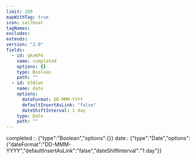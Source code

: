 ```yaml
---
limit: 100
mapWithTag: true
icon: sailboat
tagNames: 
excludes: 
extends: 
version: "2.0"
fields:
  - id: qknKP4
    name: completed
    options: {}
    type: Boolean
    path: ""
  - id: b5Qlwn
    name: date
    options:
      dateFormat: DD-MMM-YYYY
      defaultInsertAsLink: "false"
      dateShiftInterval: 1 day
    type: Date
    path: ""
---
```


completed :: {"type":"Boolean","options":{}}
date:: {"type":"Date","options":{"dateFormat":"DD-MMM-YYYY","defaultInsertAsLink":"false","dateShiftInterval":"1 day"}}